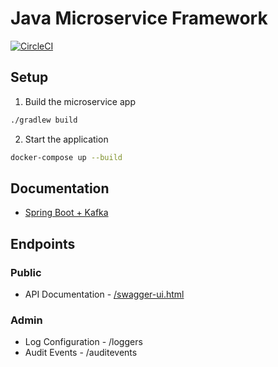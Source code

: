 # Java Microservice Framework

[![CircleCI](https://circleci.com/gh/lucksolutions/spring-boot-microservice.svg?style=svg)](https://circleci.com/gh/lucksolutions/spring-boot-microservice)

## Setup
1. Build the microservice app
```bash
./gradlew build
```
2. Start the application
```bash
docker-compose up --build
```

## Documentation
* [Spring Boot + Kafka](http://docs.spring.io/spring-boot/docs/1.5.2.RELEASE/reference/htmlsingle/#boot-features-kafka)

## Endpoints

### Public
* API Documentation - [/swagger-ui.html](http://localhost/swagger-ui.html)

### Admin
* Log Configuration - /loggers
* Audit Events - /auditevents